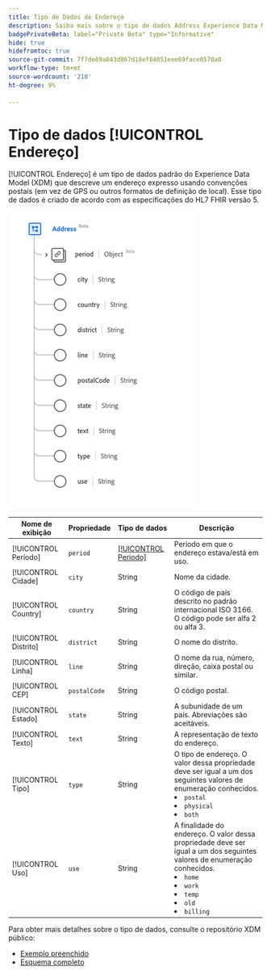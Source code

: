 ```yaml
---
title: Tipo de Dados de Endereço
description: Saiba mais sobre o tipo de dados Address Experience Data Model (XDM).
badgePrivateBeta: label="Private Beta" type="Informative"
hide: true
hidefromtoc: true
source-git-commit: 7f7de89a843d867d18ef84051eee69face0570a0
workflow-type: tm+mt
source-wordcount: '210'
ht-degree: 9%

---
```


# Tipo de dados [!UICONTROL Endereço]

[!UICONTROL Endereço] é um tipo de dados padrão do Experience Data Model (XDM) que descreve um endereço expresso usando convenções postais (em vez de GPS ou outros formatos de definição de local). Esse tipo de dados é criado de acordo com as especificações do HL7 FHIR versão 5.

![Estrutura de tipo de dados de endereço](../../images/data-types/healthcare/address.png)

| Nome de exibição | Propriedade | Tipo de dados | Descrição |
| --- | --- | --- | --- |
| [!UICONTROL Período] | `period` | [[!UICONTROL Período]](../healthcare/period.md) | Período em que o endereço estava/está em uso. |
| [!UICONTROL Cidade] | `city` | String | Nome da cidade. |
| [!UICONTROL Country] | `country` | String | O código de país descrito no padrão internacional ISO 3166. O código pode ser alfa 2 ou alfa 3. |
| [!UICONTROL Distrito] | `district` | String | O nome do distrito. |
| [!UICONTROL Linha] | `line` | String | O nome da rua, número, direção, caixa postal ou similar. |
| [!UICONTROL CEP] | `postalCode` | String | O código postal. |
| [!UICONTROL Estado] | `state` | String | A subunidade de um país. Abreviações são aceitáveis. |
| [!UICONTROL Texto] | `text` | String | A representação de texto do endereço. |
| [!UICONTROL Tipo] | `type` | String | O tipo de endereço. O valor dessa propriedade deve ser igual a um dos seguintes valores de enumeração conhecidos. <li> `postal` </li> <li> `physical` </li> <li> `both` </li> |
| [!UICONTROL Uso] | `use` | String | A finalidade do endereço. O valor dessa propriedade deve ser igual a um dos seguintes valores de enumeração conhecidos. <li> `home` </li> <li> `work` </li> <li> `temp` </li> <li> `old`</li> <li> `billing`</li> |

Para obter mais detalhes sobre o tipo de dados, consulte o repositório XDM público:

* [Exemplo preenchido](https://github.com/adobe/xdm/blob/master/extensions/industry/healthcare/fhir/datatypes/address.example.1.json)
* [Esquema completo](https://github.com/adobe/xdm/blob/master/extensions/industry/healthcare/fhir/datatypes/address.schema.json)
